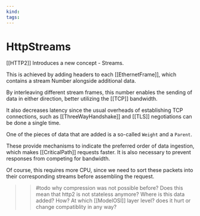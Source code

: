 ```yaml
---
kind:
tags:
---
```


# HttpStreams

[[HTTP2]] Introduces a new concept - Streams.

This is achieved by adding headers to each [[EthernetFrame]], which contains a stream Number alongside additional data.

By interleaving different stream frames, this number enables the sending of data in either direction, better utilizing the [[TCP]] bandwidth.

It also decreases latency since the usual overheads of establishing TCP connections, such as [[ThreeWayHandshake]] and [[TLS]] negotiations can be done a single time.

One of the pieces of data that are added is a so-called `Weight` and a `Parent`.

These provide mechanisms to indicate the preferred order of data ingestion, which makes [[CriticalPath]] requests faster. It is also necessary to prevent responses from competing for bandwidth.

Of course, this requires more CPU, since we need to sort these packets into their corresponding streams before assembling the request.

> > \#todo
> > why compression was not possible before?
> > Does this mean that http2 is not stateless anymore?
> > Where is this data added? How? At which [[ModelOSI]] layer level? does it hurt or change compatiblity in any way?
